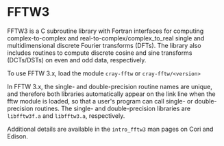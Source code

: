 # FFTW3

FFTW3 is a C subroutine library with Fortran interfaces for computing
complex-to-complex and real-to-complex/complex_to_real single and
multidimensional discrete Fourier transforms (DFTs). The library also
includes routines to compute discrete cosine and sine transforms
(DCTs/DSTs) on even and odd data, respectively.

To use FFTW 3.x, load the module `cray-fftw` or `cray-fftw/<version>`

In FFTW 3.x, the single- and double-precision routine names are unique,
and therefore both libraries automatically appear on the link line when
the fftw module is loaded, so that a user's program can call single- or
double-precision routines. The single- and double-precision libraries
are `libfftw3f.a` and `libfftw3.a`, respectively.

Additional details are available in the `intro_fftw3` man pages on Cori and Edison.
